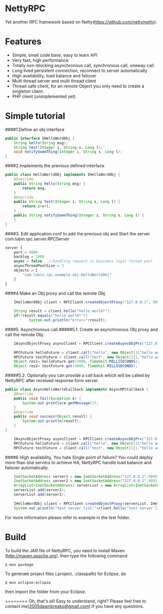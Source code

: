 NettyRPC
========

Yet another RPC framework based on Netty(https://github.com/netty/netty).


Features
========

  * Simple, small code base, easy to learn API
  * Very fast, high performance
  * Totally non-blocking asynchronous call, synchronous call, oneway call.
  * Long lived persistent connection, reconnect to server automatically
  * High availability, load balance and failover 
  * Multi thread server and multi thread client
  * Thread safe client, for an remote Object you only need to create a singleton client. 
  * PHP client (unimplemented yet)  
  
Simple tutorial
========
####1.Define an obj interface
```java
public interface IHelloWordObj {
	String hello(String msg);
	String test(Integer i, String s, Long l);
	void notifySomeThing(Integer i, String s, Long l);
}
```
  
####2.Implements the previous defined interface
```java
public class HelloWorldObj implements IHelloWordObj {
	@Override
	public String hello(String msg) {
		return msg;
	}
	@Override
	public String test(Integer i, String s, Long l) {
		return i+s+l;
	}
	public String notifySomeThing(Integer i, String s, Long l) {
	}
}
```

####3. Edit  application.conf to add the previous obj and Start the server com.lubin.rpc.server.RPCServer
```javascript
server {
	port = 9090
	backlog = 1000
	async = false	//handling request in business logic thread pool
	asyncThreadPoolSize = 3
	objects = [
		"com.lubin.rpc.example.obj.HelloWorldObj"
	]
}
```


####4.Make an Obj proxy and call the remote Obj.
```java
    IHelloWordObj client = RPCClient.createObjectProxy("127.0.0.1", 9090, IHelloWordObj.class);
    
    String result = client.hello("hello world!");
    if(!result.equals("hello world!"))
           System.out.println("error="+result);
```

####5. Asynchronous call
#####5.1. Create an asynchronous Obj proxy and call the remote Obj.
```java
    IAsyncObjectProxy asyncClient = RPCClient.createAsyncObjPrx("127.0.0.1", 9090, IHelloWordObj.class);
    
    RPCFuture helloFuture = client.call("hello", new Object[]{"hello world!"});
    RPCFuture testFuture = client.call("test", new Object[]{1,"hello world!",2L});
    Object res1= helloFuture.get(3000, TimeUnit.MILLISECONDS);
    Object res2= testFuture.get(3000, TimeUnit.MILLISECONDS);
```
#####5.2. Optionally you can provide a call back which will be called by NettyRPC after received response form server.
```java
public class AsyncHelloWorldCallback implements AsyncRPCCallback {
	@Override
	public void fail(Exception e) {
		System.out.println(e.getMessage());
	}
	@Override
	public void success(Object result) {
		System.out.println(result);
	}
}

    IAsyncObjectProxy asyncClient = RPCClient.createAsyncObjPrx("127.0.0.1", 9090, IHelloWordObj.class);
    RPCFuture helloFuture = client.call("hello", new Object[]{"hello world!"},new AsyncHelloWorldCallback());
    RPCFuture testFuture = client.call("test", new Object[]{1,"hello world!",2L}, new AsyncHelloWorldCallback());
```

####6 High availability, You hate Single point of failure? You could deploy more than one servers to achieve HA, NettyRPC  handle load balance and failover automatically.  
```java
    InetSocketAddress server1 = new InetSocketAddress("127.0.0.1",9090);
    InetSocketAddress server2 = new InetSocketAddress("127.0.0.1",9091);
    ArrayList<InetSocketAddress> serverList = new ArrayList<InetSocketAddress>();
    serverList.add(server1);
    serverList.add(server2);
         
    IHelloWordObj client = RPCClient.createObjectProxy(serverList, IHelloWordObj.class);
    System.out.println("test server list:"+client.hello("test server list11"));
```


For more information please refer to example in the test folder.


Build
========

To build the JAR file of NettyRPC, you need to install Maven (http://maven.apache.org), then type the following command:

    $ mvn package

To generate project files (.project, .classpath) for Eclipse, do

    $ mvn eclipse:eclipse

then import the folder from your Eclipse.


========
Oh, that's all! Easy to understand, right? Please feel free to contact me(2005dawnbreaks@gmail.com) if you have any questions.
